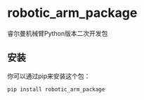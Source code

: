 # robotic_arm_package

睿尔曼机械臂Python版本二次开发包  

## 安装  
  
你可以通过pip来安装这个包：  
  
```bash  
pip install robotic_arm_package
```